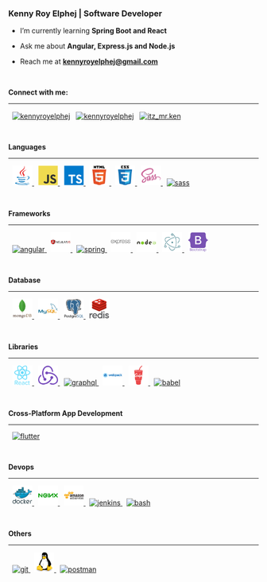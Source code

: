 <h3 align="Left">Kenny Roy Elphej | Software Developer</h3>

- I’m currently learning **Spring Boot and React**

- Ask me about **Angular, Express.js and Node.js**

- Reach me at **kennyroyelphej@gmail.com**

<br>

**Connect with me:**
<hr>
<p align="left">
    <span>&nbsp;</span>
    <a href="https://linkedin.com/in/kennyroyelphej" target="blank" title="LinkedIn"><img align="center" src="https://raw.githubusercontent.com/rahuldkjain/github-profile-readme-generator/master/src/images/icons/Social/linked-in-alt.svg" alt="kennyroyelphej" height="30" width="40" /></a>
    <span>&nbsp;</span>
    <a href="https://fb.com/kennyroyelphej" target="blank" title="Facebook"><img align="center" src="https://raw.githubusercontent.com/rahuldkjain/github-profile-readme-generator/master/src/images/icons/Social/facebook.svg" alt="kennyroyelphej" height="30" width="40" /></a>
    <span>&nbsp;</span>
    <a href="https://instagram.com/itz_mr.ken" target="blank" title="Instagram"><img align="center" src="https://raw.githubusercontent.com/rahuldkjain/github-profile-readme-generator/master/src/images/icons/Social/instagram.svg" alt="itz_mr.ken" height="30" width="40" /></a>
</p>
<br>

**Languages**
<hr>
<p align="left">
    <span>&nbsp;</span>
    <a href="https://www.java.com" target="_blank" rel="noreferrer" title="Java"> <img src="https://raw.githubusercontent.com/devicons/devicon/master/icons/java/java-original.svg" alt="java" width="40" height="40"/> </a>
    <span>&nbsp;</span>
    <a href="https://developer.mozilla.org/en-US/docs/Web/JavaScript" target="_blank" rel="noreferrer" title="JavaScript"> <img src="https://raw.githubusercontent.com/devicons/devicon/master/icons/javascript/javascript-original.svg" alt="javascript" width="40" height="40"/> </a>
    <span>&nbsp;</span>
    <a href="https://www.typescriptlang.org/" target="_blank" rel="noreferrer"  title="TypeScript"> <img src="https://raw.githubusercontent.com/devicons/devicon/master/icons/typescript/typescript-original.svg" alt="typescript" width="40" height="40"/> </a> 
    <span>&nbsp;</span>
    <a href="https://www.w3.org/html/" target="_blank" rel="noreferrer" title="HTML5"> <img src="https://raw.githubusercontent.com/devicons/devicon/master/icons/html5/html5-original-wordmark.svg" alt="html5" width="40" height="40"/> </a> 
    <span>&nbsp;</span>
    <a href="https://www.w3schools.com/css/" target="_blank" rel="noreferrer"  title="CSS"> <img src="https://raw.githubusercontent.com/devicons/devicon/master/icons/css3/css3-original-wordmark.svg" alt="css3" width="40" height="40"/> </a>
    <span>&nbsp;</span>
    <a href="https://sass-lang.com" target="_blank" rel="noreferrer"  title="SCSS"> <img src="https://raw.githubusercontent.com/devicons/devicon/master/icons/sass/sass-original.svg" alt="sass" width="40" height="40"/> </a>
    <span>&nbsp;</span>
    <a href="https://dart.dev/" target="_blank" rel="noreferrer"  title="Dart"> <img src="https://dart.dev/assets/img/shared/dart/logo+text/horizontal/white.svg" alt="sass" width="40" height="40"/> </a>
</p>
<br>

**Frameworks**
<hr>
<p align="left">
    <span>&nbsp;</span>
    <a href="https://angular.io" target="_blank" rel="noreferrer" title="Angular"> <img src="https://angular.io/assets/images/logos/angular/angular.svg" alt="angular" width="40" height="40"/> </a>
    <span>&nbsp;</span>
    <a href="https://angularjs.org/" target="_blank" rel="noreferrer" title="AngularJS"> <img src="https://raw.githubusercontent.com/devicons/devicon/master/icons/angularjs/angularjs-original-wordmark.svg" alt="angularjs" width="40" height="40"/> </a>
    <span>&nbsp;</span>
    <a href="https://spring.io/" target="_blank" rel="noreferrer" title="Spring Boot"> <img src="https://www.vectorlogo.zone/logos/springio/springio-icon.svg" alt="spring" width="40" height="40"/> </a> 
    <span>&nbsp;</span>
    <a href="https://expressjs.com" target="_blank" rel="noreferrer"  title="Express.js"> <img src="https://raw.githubusercontent.com/devicons/devicon/master/icons/express/express-original-wordmark.svg" alt="express" width="40" height="40"/> </a>
    <span>&nbsp;</span>
    <a href="https://nodejs.org" target="_blank" rel="noreferrer" title="Node.js"> <img src="https://raw.githubusercontent.com/devicons/devicon/master/icons/nodejs/nodejs-original-wordmark.svg" alt="nodejs" width="40" height="40"/> </a>
    <span>&nbsp;</span>
    <a href="https://www.electronjs.org" target="_blank" rel="noreferrer"  title="Electron.js"> <img src="https://raw.githubusercontent.com/devicons/devicon/master/icons/electron/electron-original.svg" alt="electron" width="40" height="40"/> </a>
    <span>&nbsp;</span>
    <a href="https://getbootstrap.com" target="_blank" rel="noreferrer"  title="Bootstrap"> <img src="https://raw.githubusercontent.com/devicons/devicon/master/icons/bootstrap/bootstrap-plain-wordmark.svg" alt="bootstrap" width="40" height="40"/> </a> 
</p>
<br>

**Database**
<hr>
<p align="left">
    <span>&nbsp;</span>
    <a href="https://www.mongodb.com/" target="_blank" rel="noreferrer" title="MongoDB"> <img src="https://raw.githubusercontent.com/devicons/devicon/master/icons/mongodb/mongodb-original-wordmark.svg" alt="mongodb" width="40" height="40"/> </a> 
    <span>&nbsp;</span>
    <a href="https://www.mysql.com/" target="_blank" rel="noreferrer"  title="MySQL"> <img src="https://raw.githubusercontent.com/devicons/devicon/master/icons/mysql/mysql-original-wordmark.svg" alt="mysql" width="40" height="40"/> </a>
    <span>&nbsp;</span>
    <a href="https://www.postgresql.org" target="_blank" rel="noreferrer" title="PostgresSQL"> <img src="https://raw.githubusercontent.com/devicons/devicon/master/icons/postgresql/postgresql-original-wordmark.svg" alt="postgresql" width="40" height="40"/> </a>
    <span>&nbsp;</span>
    <a href="https://redis.io" target="_blank" rel="noreferrer" title="Redis"> <img src="https://raw.githubusercontent.com/devicons/devicon/master/icons/redis/redis-original-wordmark.svg" alt="redis" width="40" height="40"/> </a>
</p>
<br>

**Libraries**
<hr>
<p align="left">
    <span>&nbsp;</span>
    <a href="https://reactjs.org/" target="_blank" rel="noreferrer" title="React"> <img src="https://raw.githubusercontent.com/devicons/devicon/master/icons/react/react-original-wordmark.svg" alt="react" width="40" height="40"/> </a>
    <span>&nbsp;</span>
    <a href="https://redux.js.org" target="_blank" rel="noreferrer" title="Redux"> <img src="https://raw.githubusercontent.com/devicons/devicon/master/icons/redux/redux-original.svg" alt="redux" width="40" height="40"/> </a>
    <span>&nbsp;</span>
    <a href="https://graphql.org" target="_blank" rel="noreferrer" title="GraphQL"> <img src="https://www.vectorlogo.zone/logos/graphql/graphql-icon.svg" alt="graphql" width="40" height="40"/> </a>
    <span>&nbsp;</span>
    <a href="https://webpack.js.org" target="_blank" rel="noreferrer" title="Webpack.js"> <img src="https://raw.githubusercontent.com/devicons/devicon/d00d0969292a6569d45b06d3f350f463a0107b0d/icons/webpack/webpack-original-wordmark.svg" alt="webpack" width="40" height="40"/> </a>
    <span>&nbsp;</span>
    <a href="https://gulpjs.com" target="_blank" rel="noreferrer" title="Gulp.js"> <img src="https://raw.githubusercontent.com/devicons/devicon/master/icons/gulp/gulp-plain.svg" alt="gulp" width="40" height="40"/> </a>
    <span>&nbsp;</span>
    <a href="https://babeljs.io/" target="_blank" rel="noreferrer" title="Babel.js"> <img src="https://www.vectorlogo.zone/logos/babeljs/babeljs-icon.svg" alt="babel" width="40" height="40" /> </a>
</p>
<br>

**Cross-Platform App Development**
<hr>
<p align="left">
    <span>&nbsp;</span>
    <a href="https://flutter.dev" target="_blank" rel="noreferrer" title="Flutter"> <img src="https://www.vectorlogo.zone/logos/flutterio/flutterio-icon.svg" alt="flutter" width="40" height="40"/> </a> 
</p>
<br>

**Devops**
<hr>
<p align="left">
    <span>&nbsp;</span>
    <a href="https://www.docker.com/" target="_blank" rel="noreferrer" title="Docker"> <img src="https://raw.githubusercontent.com/devicons/devicon/master/icons/docker/docker-original-wordmark.svg" alt="docker" width="40" height="40"/> </a>
    <span>&nbsp;</span>
    <a href="https://www.nginx.com" target="_blank" rel="noreferrer" title="Nginx"> <img src="https://raw.githubusercontent.com/devicons/devicon/master/icons/nginx/nginx-original.svg" alt="nginx" width="40" height="40"/> </a>
    <span>&nbsp;</span>
    <a href="https://aws.amazon.com" target="_blank" rel="noreferrer"  title="AWS"> <img src="https://raw.githubusercontent.com/devicons/devicon/master/icons/amazonwebservices/amazonwebservices-original-wordmark.svg" alt="aws" width="40" height="40"/> </a>
    <span>&nbsp;</span>
    <a href="https://www.jenkins.io" target="_blank" rel="noreferrer" title="Jenkins"> <img src="https://www.vectorlogo.zone/logos/jenkins/jenkins-icon.svg" alt="jenkins" width="40" height="40"/> </a> 
    <span>&nbsp;</span>
    <a href="https://www.gnu.org/software/bash/" target="_blank" rel="noreferrer"  title="Bash"> <img src="https://www.vectorlogo.zone/logos/gnu_bash/gnu_bash-icon.svg" alt="bash" width="40" height="40"/> </a> 
</p>
<br>

**Others**
<hr>
<p align="left">
    <span>&nbsp;</span>
    <a href="https://git-scm.com/" target="_blank" rel="noreferrer" title="GIT"> <img src="https://www.vectorlogo.zone/logos/git-scm/git-scm-icon.svg" alt="git" width="40" height="40"/> </a>
    <span>&nbsp;</span>
    <a href="https://www.linux.org/" target="_blank" rel="noreferrer" title="Linux"> <img src="https://raw.githubusercontent.com/devicons/devicon/master/icons/linux/linux-original.svg" alt="linux" width="40" height="40"/> </a>
    <span>&nbsp;</span>
    <a href="https://postman.com" target="_blank" rel="noreferrer"  title="Postman"> <img src="https://www.vectorlogo.zone/logos/getpostman/getpostman-icon.svg" alt="postman" width="40" height="40"/> </a>
<br>
</p>
